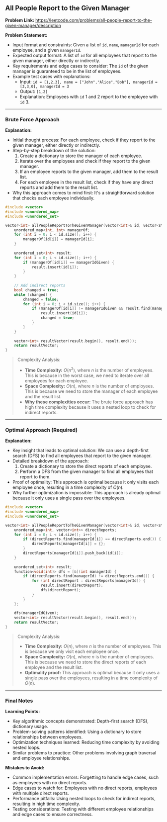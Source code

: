 ## All People Report to the Given Manager
**Problem Link:** https://leetcode.com/problems/all-people-report-to-the-given-manager/description

**Problem Statement:**
- Input format and constraints: Given a list of `id`, `name`, `managerId` for each employee, and a given `managerId`.
- Expected output format: A list of `id` for all employees that report to the given manager, either directly or indirectly.
- Key requirements and edge cases to consider: The `id` of the given manager is guaranteed to be in the list of employees.
- Example test cases with explanations:
  - Input: `id = [1,2,3], name = ["John","Alice","Bob"], managerId = [3,3,0], managerId = 3`
  - Output: `[1,2]`
  - Explanation: Employees with `id` 1 and 2 report to the employee with `id` 3.

---

### Brute Force Approach

**Explanation:**
- Initial thought process: For each employee, check if they report to the given manager, either directly or indirectly.
- Step-by-step breakdown of the solution:
  1. Create a dictionary to store the manager of each employee.
  2. Iterate over the employees and check if they report to the given manager.
  3. If an employee reports to the given manager, add them to the result list.
  4. For each employee in the result list, check if they have any direct reports and add them to the result list.
- Why this approach comes to mind first: It's a straightforward solution that checks each employee individually.

```cpp
#include <vector>
#include <unordered_map>
#include <unordered_set>

vector<int> allPeopleReportToTheGivenManager(vector<int>& id, vector<string>& name, vector<int>& managerId, int managerIdGiven) {
    unordered_map<int, int> managerOf;
    for (int i = 0; i < id.size(); i++) {
        managerOf[id[i]] = managerId[i];
    }
    
    unordered_set<int> result;
    for (int i = 0; i < id.size(); i++) {
        if (managerOf[id[i]] == managerIdGiven) {
            result.insert(id[i]);
        }
    }
    
    // Add indirect reports
    bool changed = true;
    while (changed) {
        changed = false;
        for (int i = 0; i < id.size(); i++) {
            if (managerOf[id[i]] != managerIdGiven && result.find(managerOf[id[i]]) != result.end() && result.find(id[i]) == result.end()) {
                result.insert(id[i]);
                changed = true;
            }
        }
    }
    
    vector<int> resultVector(result.begin(), result.end());
    return resultVector;
}
```

> Complexity Analysis:
> - **Time Complexity:** $O(n^2)$, where $n$ is the number of employees. This is because in the worst case, we need to iterate over all employees for each employee.
> - **Space Complexity:** $O(n)$, where $n$ is the number of employees. This is because we need to store the manager of each employee and the result list.
> - **Why these complexities occur:** The brute force approach has high time complexity because it uses a nested loop to check for indirect reports.

---

### Optimal Approach (Required)

**Explanation:**
- Key insight that leads to optimal solution: We can use a depth-first search (DFS) to find all employees that report to the given manager.
- Detailed breakdown of the approach:
  1. Create a dictionary to store the direct reports of each employee.
  2. Perform a DFS from the given manager to find all employees that report to them.
- Proof of optimality: This approach is optimal because it only visits each employee once, resulting in a time complexity of $O(n)$.
- Why further optimization is impossible: This approach is already optimal because it only uses a single pass over the employees.

```cpp
#include <vector>
#include <unordered_map>
#include <unordered_set>

vector<int> allPeopleReportToTheGivenManager(vector<int>& id, vector<string>& name, vector<int>& managerId, int managerIdGiven) {
    unordered_map<int, vector<int>> directReports;
    for (int i = 0; i < id.size(); i++) {
        if (directReports.find(managerId[i]) == directReports.end()) {
            directReports[managerId[i]] = {};
        }
        directReports[managerId[i]].push_back(id[i]);
    }
    
    unordered_set<int> result;
    function<void(int)> dfs = [&](int managerId) {
        if (directReports.find(managerId) != directReports.end()) {
            for (int directReport : directReports[managerId]) {
                result.insert(directReport);
                dfs(directReport);
            }
        }
    };
    
    dfs(managerIdGiven);
    vector<int> resultVector(result.begin(), result.end());
    return resultVector;
}
```

> Complexity Analysis:
> - **Time Complexity:** $O(n)$, where $n$ is the number of employees. This is because we only visit each employee once.
> - **Space Complexity:** $O(n)$, where $n$ is the number of employees. This is because we need to store the direct reports of each employee and the result list.
> - **Optimality proof:** This approach is optimal because it only uses a single pass over the employees, resulting in a time complexity of $O(n)$.

---

### Final Notes

**Learning Points:**
- Key algorithmic concepts demonstrated: Depth-first search (DFS), dictionary usage.
- Problem-solving patterns identified: Using a dictionary to store relationships between employees.
- Optimization techniques learned: Reducing time complexity by avoiding nested loops.
- Similar problems to practice: Other problems involving graph traversal and employee relationships.

**Mistakes to Avoid:**
- Common implementation errors: Forgetting to handle edge cases, such as employees with no direct reports.
- Edge cases to watch for: Employees with no direct reports, employees with multiple direct reports.
- Performance pitfalls: Using nested loops to check for indirect reports, resulting in high time complexity.
- Testing considerations: Testing with different employee relationships and edge cases to ensure correctness.